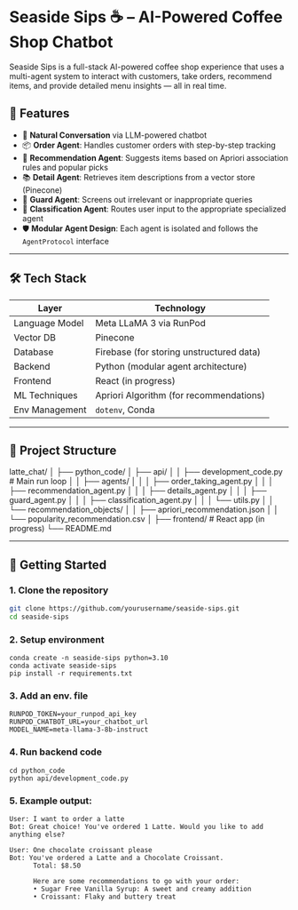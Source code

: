 # Seaside Sips ☕ – AI-Powered Coffee Shop Chatbot

Seaside Sips is a full-stack AI-powered coffee shop experience that uses a multi-agent system to interact with customers, take orders, recommend items, and provide detailed menu insights — all in real time.

## 🌟 Features

- 💬 **Natural Conversation** via LLM-powered chatbot
- 📦 **Order Agent**: Handles customer orders with step-by-step tracking
- 🧠 **Recommendation Agent**: Suggests items based on Apriori association rules and popular picks
- 📚 **Detail Agent**: Retrieves item descriptions from a vector store (Pinecone)
- 🚧 **Guard Agent**: Screens out irrelevant or inappropriate queries
- 🧭 **Classification Agent**: Routes user input to the appropriate specialized agent
- 🛡️ **Modular Agent Design**: Each agent is isolated and follows the `AgentProtocol` interface

---

## 🛠️ Tech Stack

| Layer            | Technology                               |
|------------------|------------------------------------------|
| Language Model   | Meta LLaMA 3 via RunPod                  |
| Vector DB        | Pinecone                                 |
| Database         | Firebase (for storing unstructured data) |
| Backend          | Python (modular agent architecture)      |
| Frontend         | React (in progress)                      |
| ML Techniques    | Apriori Algorithm (for recommendations)  |
| Env Management   | `dotenv`, Conda                          |

---

## 📂 Project Structure

latte_chat/
│
├── python_code/
│ ├── api/
│ │ ├── development_code.py # Main run loop
│ │ ├── agents/
│ │ │ ├── order_taking_agent.py
│ │ │ ├── recommendation_agent.py
│ │ │ ├── details_agent.py
│ │ │ ├── guard_agent.py
│ │ │ ├── classification_agent.py
│ │ │ └── utils.py
│ │ └── recommendation_objects/
│ │ ├── apriori_recommendation.json
│ │ └── popularity_recommendation.csv
│
├── frontend/ # React app (in progress)
└── README.md

---

## 🚀 Getting Started

### 1. Clone the repository

```bash
git clone https://github.com/yourusername/seaside-sips.git
cd seaside-sips
```

### 2. Setup environment
```
conda create -n seaside-sips python=3.10
conda activate seaside-sips
pip install -r requirements.txt
```

### 3. Add an env. file
```
RUNPOD_TOKEN=your_runpod_api_key
RUNPOD_CHATBOT_URL=your_chatbot_url
MODEL_NAME=meta-llama-3-8b-instruct
```

### 4. Run backend code
```
cd python_code
python api/development_code.py
```

### 5. Example output:
```
User: I want to order a latte
Bot: Great choice! You've ordered 1 Latte. Would you like to add anything else?

User: One chocolate croissant please
Bot: You've ordered a Latte and a Chocolate Croissant.
      Total: $8.50

      Here are some recommendations to go with your order:
      • Sugar Free Vanilla Syrup: A sweet and creamy addition
      • Croissant: Flaky and buttery treat
```